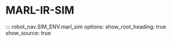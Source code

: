 # MARL-IR-SIM

::: robot_nav.SIM_ENV.marl_sim
    options:
      show_root_heading: true
      show_source: true